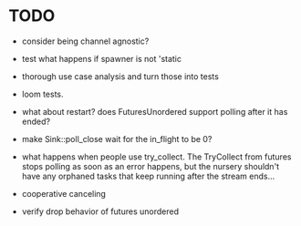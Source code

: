 # TODO

- consider being channel agnostic?
- test what happens if spawner is not 'static
- thorough use case analysis and turn those into tests
- loom tests.

- what about restart? does FuturesUnordered support polling after it has ended?

- make Sink::poll_close wait for the in_flight to be 0?

- what happens when people use try_collect. The TryCollect from futures stops polling as soon as an error happens, but the nursery shouldn't have any
  orphaned tasks that keep running after the stream ends...

- cooperative canceling

- verify drop behavior of futures unordered
